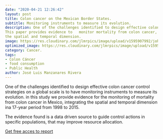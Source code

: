 ```yaml
---
date: "2020-04-21 12:26:42"
layout: post
title: Colon cancer on the Mexican Border States.
subtitle: Monitoring instruments to measure its evolution.
description: One of the challenges identified to design effective colon cancer control  strategies on a global scale is to have monitoring instruments to measure its evolution.
This paper provides evidence to   monitor mortality from colon cancer, integrating
the spatial and temporal dimension.
image: https://res.cloudinary.com/jlmrpics/image/upload/v1595907992/john-cameron-6-5Ul3I6vSE-unsplash_v2m1z7.jpg
optimized_image: https://res.cloudinary.com/jlmrpics/image/upload/v1595907992/john-cameron-6-5Ul3I6vSE-unsplash_v2m1z7.jpg
category: Cancer.
tags:
- Colon Cáncer
- food consumption
- Public Health
author: José Luis Manzanares Rivera
---
```



One of the challenges identified to design effective colon cancer control strategies on a global scale is to have monitoring instruments to measure its evolution.  in this study we provide evidence for the monitoring of mortality from colon cancer in Mexico, integrating the spatial and temporal dimension ina  17-year  period  from  1998 to  2015.

The  evidence  found  is a  data  driven  source to guide control  actions  in  specific populations,  that  may  improve  resource  allocation. 


[Get free acces to report](https://revistas.ucr.ac.cr/index.php/psm/article/view/40061/42751)

